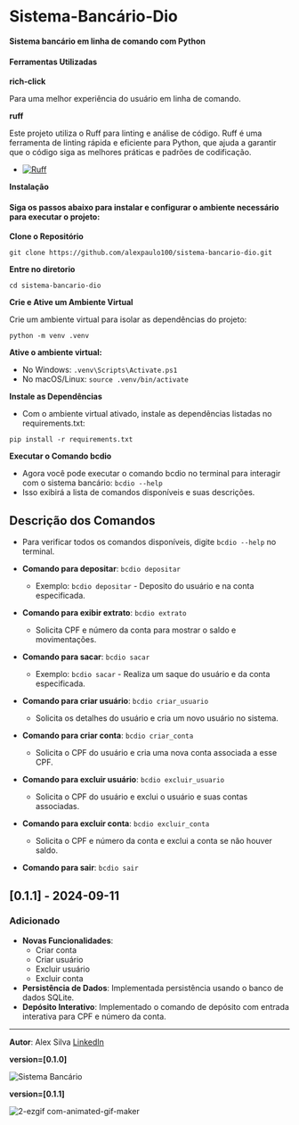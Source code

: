 # Sistema-Bancário-Dio

**Sistema bancário em linha de comando com Python**

#### Ferramentas Utilizadas ####

**rich-click**

Para uma melhor experiência do usuário em linha de comando.

**ruff**

Este projeto utiliza o Ruff para linting e análise de código.
Ruff é uma ferramenta de linting rápida e eficiente para Python, que ajuda a garantir que o código siga as melhores práticas e padrões de codificação.
- [![Ruff](https://img.shields.io/endpoint?url=https://raw.githubusercontent.com/astral-sh/ruff/main/assets/badge/v2.json)](https://github.com/astral-sh/ruff)


**Instalação**
#### Siga os passos abaixo para instalar e configurar o ambiente necessário para executar o projeto:

**Clone o Repositório**

`git clone
https://github.com/alexpaulo100/sistema-bancario-dio.git`

**Entre no diretorio**

`cd sistema-bancario-dio`

**Crie e Ative um Ambiente Virtual**

Crie um ambiente virtual para isolar as dependências do projeto:

`python -m venv .venv`

**Ative o ambiente virtual:**
- No Windows:
`.venv\Scripts\Activate.ps1`
- No macOS/Linux:
`source .venv/bin/activate`

**Instale as Dependências**
- Com o ambiente virtual ativado, instale as dependências listadas no requirements.txt:

`pip install -r requirements.txt`

**Executar o Comando bcdio**
- Agora você pode executar o comando bcdio no terminal para interagir com o sistema bancário:
`bcdio --help`
- Isso exibirá a lista de comandos disponíveis e suas descrições.

## Descrição dos Comandos

- Para verificar todos os comandos disponíveis, digite `bcdio --help` no terminal.

- **Comando para depositar**: `bcdio depositar`
  - Exemplo: `bcdio depositar` - Deposito do usuário e na conta especificada.

- **Comando para exibir extrato**: `bcdio extrato`
  - Solicita CPF e número da conta para mostrar o saldo e movimentações.

- **Comando para sacar**: `bcdio sacar`
  - Exemplo: `bcdio sacar` - Realiza um saque do usuário e da conta especificada.

- **Comando para criar usuário**: `bcdio criar_usuario`
  - Solicita os detalhes do usuário e cria um novo usuário no sistema.

- **Comando para criar conta**: `bcdio criar_conta`
  - Solicita o CPF do usuário e cria uma nova conta associada a esse CPF.

- **Comando para excluir usuário**: `bcdio excluir_usuario`
  - Solicita o CPF do usuário e exclui o usuário e suas contas associadas.

- **Comando para excluir conta**: `bcdio excluir_conta`
  - Solicita o CPF e número da conta e exclui a conta se não houver saldo.

- **Comando para sair**: `bcdio sair`

## [0.1.1] - 2024-09-11

### Adicionado
- **Novas Funcionalidades**:
  - Criar conta
  - Criar usuário
  - Excluir usuário
  - Excluir conta
- **Persistência de Dados**: Implementada persistência usando o banco de dados SQLite.
- **Depósito Interativo**: Implementado o comando de depósito com entrada interativa para CPF e número da conta.





---

**Autor**: Alex Silva
[LinkedIn](https://www.linkedin.com/in/alexpaulo100/)

**version=[0.1.0]**

![Sistema Bancário](https://github.com/user-attachments/assets/ebd0a1b6-ad6a-453d-91fa-b8ef12dabe56)

**version=[0.1.1]**

![2-ezgif com-animated-gif-maker](https://github.com/user-attachments/assets/a37aad63-053f-4d2b-9b15-ff3595474fcc)


